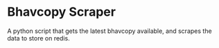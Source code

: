 # Bhavcopy Scraper

A python script that gets the latest bhavcopy available, and scrapes the data to store on redis.
